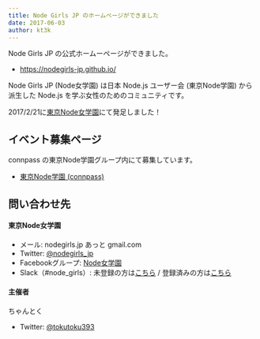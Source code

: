 ```yaml
---
title: Node Girls JP のホームページができました
date: 2017-06-03
author: kt3k
---
```


Node Girls JP の公式ホームーページができました。
- https://nodegirls-jp.github.io/

Node Girls JP (Node女学園) は日本 Node.js ユーザー会 (東京Node学園) から派生した Node.js を学ぶ女性のためのコミュニティです。

2017/2/21に[東京Node女学園](https://nodegirls-jp.github.io/blog/2017-02-21/)にて発足しました！

## イベント募集ページ

connpass の東京Node学園グループ内にて募集しています。

- [東京Node学園 (connpass)](https://nodejs.connpass.com/)

## 問い合わせ先

#### 東京Node女学園

- メール: nodegirls.jp あっと gmail.com
- Twitter: [@nodegirls_jp](https://twitter.com/nodegirls_jp)
- Facebookグループ: [Node女学園](https://www.facebook.com/groups/1387909637939899/)
- Slack（#node_girls）: 未登録の方は[こちら](https://iojs-jp-slack.herokuapp.com/) / 登録済みの方は[こちら](https://iojs-jp.slack.com/messages)

#### 主催者

ちゃんとく

- Twitter: [@tokutoku393](https://twitter.com/tokutoku393)
